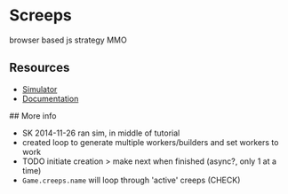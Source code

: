 # Screeps

browser based js strategy MMO

## Resources

* [Simulator](http://screeps.com/g/#!/sim)
* [Documentation](http://screeps.com/docs/Spawn.php#createCreep)

## More info

* SK 2014-11-26 ran sim, in middle of tutorial
* created loop to generate multiple workers/builders and set workers to work
* TODO initiate creation > make next when finished (async?, only 1 at a time)
* `Game.creeps.name` will loop through 'active' creeps (CHECK)
